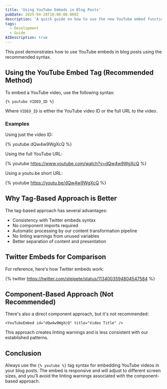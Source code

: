 ```yaml
---
title: 'Using YouTube Embeds in Blog Posts'
pubDate: 2025-04-28T10:00:00.000Z
description: 'A quick guide on how to use the new YouTube embed functionality in blog posts'
tags:
  - Development
  - Guide
AIDescription: true
---
```


This post demonstrates how to use YouTube embeds in blog posts using the recommended syntax.

## Using the YouTube Embed Tag (Recommended Method)

To embed a YouTube video, use the following syntax:

```
{% youtube VIDEO_ID %}
```

Where `VIDEO_ID` is either the YouTube video ID or the full URL to the video.

### Examples

Using just the video ID:

{% youtube dQw4w9WgXcQ %}

Using the full YouTube URL:

{% youtube https://www.youtube.com/watch?v=dQw4w9WgXcQ %}

Using a youtu.be short URL:

{% youtube https://youtu.be/dQw4w9WgXcQ %}

## Why Tag-Based Approach is Better

The tag-based approach has several advantages:
- Consistency with Twitter embeds syntax
- No component imports required
- Automatic processing by our content transformation pipeline
- No linting warnings from unused variables
- Better separation of content and presentation

## Twitter Embeds for Comparison

For reference, here's how Twitter embeds work:

{% twitter https://twitter.com/steipete/status/1134003594804547584 %}

## Component-Based Approach (Not Recommended)

There's also a direct component approach, but it's not recommended:

```astro
<YouTubeEmbed id="dQw4w9WgXcQ" title="Video Title" />
```

This approach creates linting warnings and is less consistent with our established patterns.

## Conclusion

Always use the `{% youtube %}` tag syntax for embedding YouTube videos in your blog posts. The embed is responsive and will adjust to different screen sizes, and you'll avoid the linting warnings associated with the component-based approach.